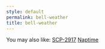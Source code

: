 ```yaml
---
style: default
permalink: bell-weather
title: bell-weather
---
```

You may also like:
[SCP-2917](http://scp-wiki.net/scp-2917)
[Naptime](http://scp-wiki.net/naptime)